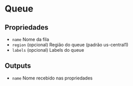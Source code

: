 # Queue

## Propriedades

- `name` Nome da fila
- `region` (opcional) Região do queue (padrão us-central1)
- `labels` (opcional) Labels do queue

## Outputs

- `name` Nome recebido nas propriedades